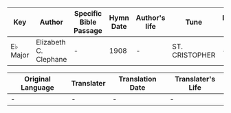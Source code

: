 Key | Author   | Specific Bible Passage     |Hymn Date |Author's life |Tune |Metrical Pattern   |Composer/Source
-- | --------- | ---------------------------|----------|--------------|-----|-------------------|-------------  
E♭ Major |Elizabeth C. Clephane |- |1908 |- |ST. CRISTOPHER |- |Frederick C. Maker

Original Language | Translater | Translation Date   | Translater's Life  
----------------- | --------- | --------------------|-------------     
\- |- |- |-
